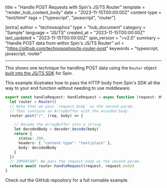 title = "Handle POST Requests with Spin's JS/TS Router"
template = "render_hub_content_body"
date = "2023-11-15T00:00:00Z"
content-type = "text/html"
tags = ["typescript", "javascript", "router"]

[extra]
author = "technosophos"
type = "hub_document"
category = "Sample"
language = "JS/TS"
created_at = "2023-11-15T00:00:00Z"
last_updated = "2023-11-15T00:00:00Z"
spin_version = ">v2.0"
summary =  "Handle POST data from within Spin's JS/TS Router"
url = "https://github.com/technosophos/ts-router-post"
keywords = "typescript, javascript, router"

---

This shows one technique for handling POST data using the `Router` object [built into the JS/TS SDK](https://developer.fermyon.com/spin/v2/javascript-components) for Spin.

This example illustrates how to pass the HTTP body from Spin's SDK all the way to your end function without needing to use middleware.

```typescript
export const handleRequest: HandleRequest = async function (request: HttpRequest): Promise<HttpResponse> {
  let router = Router()
  // Note that we pass `request.body` as the second param.
  // That contains an ArrayBuffer with the encoded body.
  router.post("/", (req, body) => {

    // Decode the ArrayBuffer into a string
    let decodedBody = decoder.decode(body)
    return {
      status: 200,
      headers: { "content-type": "text/plain" },
      body: decodedBody
    }
  })
  // IMPORTANT: We pass the request body as the second param.
  return await router.handleRequest(request, request.body)
}
```

Check out the GitHub repository for a full runnable example.
